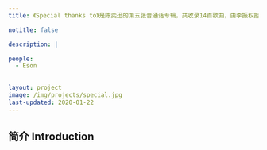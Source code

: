 ```yaml
---
title: 《Special thanks to》是陈奕迅的第五张普通话专辑，共收录14首歌曲，由李振权担任制作人，林夕包揽歌词创作，于2002年4月2日通过英皇娱乐集团有限公司发行。其中，香港特别版收录粤语歌曲《给爱丽斯》。

notitle: false

description: |

people:
  - Eson
 

layout: project
image: /img/projects/special.jpg
last-updated: 2020-01-22
---
```


## 简介 Introduction


